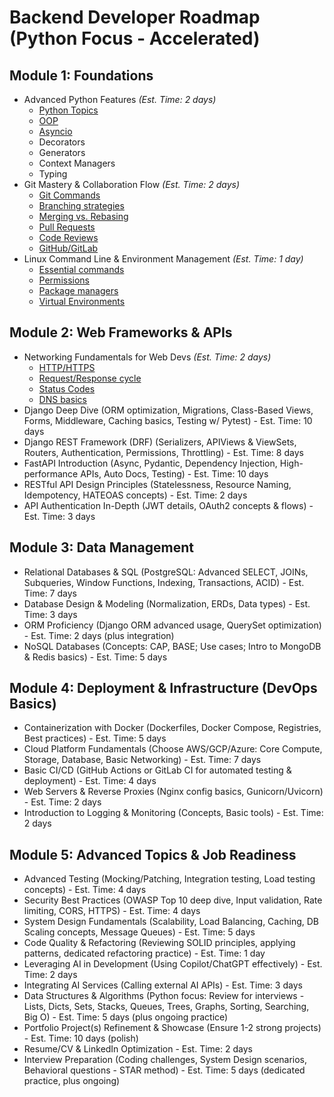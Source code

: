 # Backend Developer Roadmap (Python Focus - Accelerated)

## Module 1: Foundations

- Advanced Python Features _(Est. Time: 2 days)_
  - [Python Topics](https://github.com/ibrokethecode/python-roadmap)
  - [OOP](./foundations/advanced_features/oop/README.md)
  - [Asyncio](./foundations/advanced_features/asyncio/README.md)
  - Decorators
  - Generators
  - Context Managers
  - Typing
- Git Mastery & Collaboration Flow _(Est. Time: 2 days)_
  - [Git Commands](https://github.com/ibrokethecode/git-tutorial)
  - [Branching strategies](./foundations/git_mastery/README.md#1-branching-strategies)
  - [Merging vs. Rebasing](./foundations/git_mastery/README.md#2-merging-vs-rebasing)
  - [Pull Requests](./foundations/git_mastery/README.md#3-pull-requests)
  - [Code Reviews](./foundations/git_mastery/README.md#4-code-reviews)
  - [GitHub/GitLab](./foundations/git_mastery/README.md#5-githubgitlab)
- Linux Command Line & Environment Management _(Est. Time: 1 day)_
  - [Essential commands](./foundations/linux_cli/README.md#1-essential-commands)
  - [Permissions](./foundations/linux_cli/README.md#2-permissions)
  - [Package managers](./foundations/linux_cli/README.md#3-package-managers)
  - [Virtual Environments](./foundations/linux_cli/README.md#4-virtual-environments)

## Module 2: Web Frameworks & APIs

- Networking Fundamentals for Web Devs _(Est. Time: 2 days)_
  - [HTTP/HTTPS](./web_frameworks/networking/README.md#1-httphttps-hypertext-transfer-protocolsecure)
  - [Request/Response cycle](./web_frameworks/networking/README.md#2-requestresponse-cycle)
  - [Status Codes](./web_frameworks/networking/README.md#3-status-codes)
  - [DNS basics](./web_frameworks/networking/README.md#4-dns-basics-domain-name-system)
- Django Deep Dive (ORM optimization, Migrations, Class-Based Views, Forms, Middleware, Caching basics, Testing w/ Pytest) - Est. Time: 10 days
- Django REST Framework (DRF) (Serializers, APIViews & ViewSets, Routers, Authentication, Permissions, Throttling) - Est. Time: 8 days
- FastAPI Introduction (Async, Pydantic, Dependency Injection, High-performance APIs, Auto Docs, Testing) - Est. Time: 10 days
- RESTful API Design Principles (Statelessness, Resource Naming, Idempotency, HATEOAS concepts) - Est. Time: 2 days
- API Authentication In-Depth (JWT details, OAuth2 concepts & flows) - Est. Time: 3 days

## Module 3: Data Management

- Relational Databases & SQL (PostgreSQL: Advanced SELECT, JOINs, Subqueries, Window Functions, Indexing, Transactions, ACID) - Est. Time: 7 days
- Database Design & Modeling (Normalization, ERDs, Data types) - Est. Time: 3 days
- ORM Proficiency (Django ORM advanced usage, QuerySet optimization) - Est. Time: 2 days (plus integration)
- NoSQL Databases (Concepts: CAP, BASE; Use cases; Intro to MongoDB & Redis basics) - Est. Time: 5 days

## Module 4: Deployment & Infrastructure (DevOps Basics)

- Containerization with Docker (Dockerfiles, Docker Compose, Registries, Best practices) - Est. Time: 5 days
- Cloud Platform Fundamentals (Choose AWS/GCP/Azure: Core Compute, Storage, Database, Basic Networking) - Est. Time: 7 days
- Basic CI/CD (GitHub Actions or GitLab CI for automated testing & deployment) - Est. Time: 4 days
- Web Servers & Reverse Proxies (Nginx config basics, Gunicorn/Uvicorn) - Est. Time: 2 days
- Introduction to Logging & Monitoring (Concepts, Basic tools) - Est. Time: 2 days

## Module 5: Advanced Topics & Job Readiness

- Advanced Testing (Mocking/Patching, Integration testing, Load testing concepts) - Est. Time: 4 days
- Security Best Practices (OWASP Top 10 deep dive, Input validation, Rate limiting, CORS, HTTPS) - Est. Time: 4 days
- System Design Fundamentals (Scalability, Load Balancing, Caching, DB Scaling concepts, Message Queues) - Est. Time: 5 days
- Code Quality & Refactoring (Reviewing SOLID principles, applying patterns, dedicated refactoring practice) - Est. Time: 1 day
- Leveraging AI in Development (Using Copilot/ChatGPT effectively) - Est. Time: 2 days
- Integrating AI Services (Calling external AI APIs) - Est. Time: 3 days
- Data Structures & Algorithms (Python focus: Review for interviews - Lists, Dicts, Sets, Stacks, Queues, Trees, Graphs, Sorting, Searching, Big O) - Est. Time: 5 days (plus ongoing practice)
- Portfolio Project(s) Refinement & Showcase (Ensure 1-2 strong projects) - Est. Time: 10 days (polish)
- Resume/CV & LinkedIn Optimization - Est. Time: 2 days
- Interview Preparation (Coding challenges, System Design scenarios, Behavioral questions - STAR method) - Est. Time: 5 days (dedicated practice, plus ongoing)
